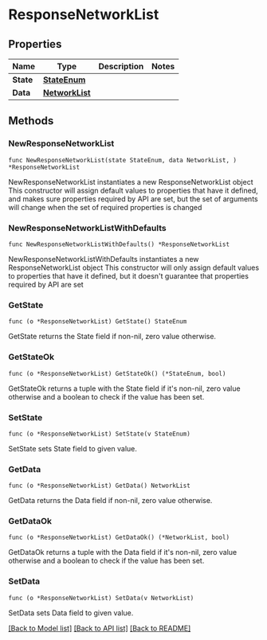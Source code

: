 # ResponseNetworkList

## Properties

Name | Type | Description | Notes
------------ | ------------- | ------------- | -------------
**State** | [**StateEnum**](StateEnum.md) |  | 
**Data** | [**NetworkList**](NetworkList.md) |  | 

## Methods

### NewResponseNetworkList

`func NewResponseNetworkList(state StateEnum, data NetworkList, ) *ResponseNetworkList`

NewResponseNetworkList instantiates a new ResponseNetworkList object
This constructor will assign default values to properties that have it defined,
and makes sure properties required by API are set, but the set of arguments
will change when the set of required properties is changed

### NewResponseNetworkListWithDefaults

`func NewResponseNetworkListWithDefaults() *ResponseNetworkList`

NewResponseNetworkListWithDefaults instantiates a new ResponseNetworkList object
This constructor will only assign default values to properties that have it defined,
but it doesn't guarantee that properties required by API are set

### GetState

`func (o *ResponseNetworkList) GetState() StateEnum`

GetState returns the State field if non-nil, zero value otherwise.

### GetStateOk

`func (o *ResponseNetworkList) GetStateOk() (*StateEnum, bool)`

GetStateOk returns a tuple with the State field if it's non-nil, zero value otherwise
and a boolean to check if the value has been set.

### SetState

`func (o *ResponseNetworkList) SetState(v StateEnum)`

SetState sets State field to given value.


### GetData

`func (o *ResponseNetworkList) GetData() NetworkList`

GetData returns the Data field if non-nil, zero value otherwise.

### GetDataOk

`func (o *ResponseNetworkList) GetDataOk() (*NetworkList, bool)`

GetDataOk returns a tuple with the Data field if it's non-nil, zero value otherwise
and a boolean to check if the value has been set.

### SetData

`func (o *ResponseNetworkList) SetData(v NetworkList)`

SetData sets Data field to given value.



[[Back to Model list]](../README.md#documentation-for-models) [[Back to API list]](../README.md#documentation-for-api-endpoints) [[Back to README]](../README.md)


